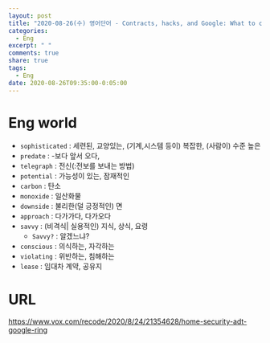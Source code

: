 ```yaml
---
layout: post
title: "2020-08-26(수) 영어단어 - Contracts, hacks, and Google: What to consider before you get a home security system"
categories:
  - Eng
excerpt: " "
comments: true
share: true
tags:
  - Eng
date: 2020-08-26T09:35:00-0:05:00
---
```


# Eng world

- `sophisticated` : 세련된, 교양있는, (기계,시스템 등이) 복잡한, (사람이) 수준 높은
- `predate` : -보다 앞서 오다,
- `telegraph` : 전신(:전보를 보내는 방법)
- `potential` : 가능성이 있는, 잠재적인
- `carbon` : 탄소
- `monoxide` : 일산화물
- `downside` : 불리한(덜 긍정적인) 면
- `approach` : 다가가다, 다가오다
- `savvy` : (비격식| 실용적인) 지식, 상식, 요령
  - `Savvy?` : 알겠느냐?
- `conscious` : 의식하는, 자각하는
- `violating` : 위반하는, 침해하는
- `lease` : 임대차 계약, 공유지

# URL

<https://www.vox.com/recode/2020/8/24/21354628/home-security-adt-google-ring>
